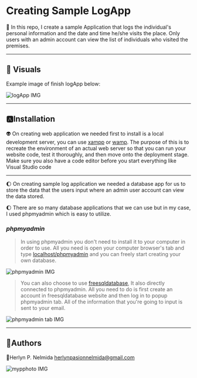 # Creating Sample LogApp

:robot: In this repo, I create a sample  Application that logs the individual's personal information and the date and time he/she visits the place. Only users with an admin account can view the list of individuals who visited the premises.

---

## :eyes: Visuals

Example image of finish logApp below: 


![logApp IMG](https://cdn.fbsbx.com/v/t59.2708-21/260168505_603362037549198_2874443671557917640_n.gif?_nc_cat=102&ccb=1-5&_nc_sid=041f46&_nc_eui2=AeFaNlXY0NOq0zGfwatkbEgfZ1TE8E-IxnRnVMTwT4jGdBI5vMObhapkvSGJps7yXnrmqUL3viymKd4UdpZVl9-h&_nc_ohc=AWij2-eFngQAX8MA5pv&_nc_ht=cdn.fbsbx.com&oh=03eecc50c93283111f4a8e93a40accd5&oe=61A1974B)

---

## :a:Installation
 :alien: On creating web application we needed first to install is a local development server, you can use  [xampp](https://www.apachefriends.org/download.html "xampp") or [wamp](https://sourceforge.net/projects/wampserver/ "wamp"). The purpose of this is to recreate the environment of an actual web server so that you can run your website code, test it thoroughly, and then move onto the deployment stage. Make sure you also have a code editor before you start everything like Visual Studio code
___

:moon: On creating sample log application we needed a database app for us to store the data that the users input where an admin user account can view the data stored.

:moon: There are so many database applications that we can use but in my case, I used phpmyadmin which is easy to utilize.

### *phpmyadmin*

> In using phpmyadmin you don't need to install it to your computer in order to use. All you need is open your computer browser's tab and type [localhost/phpmyadmin](http://localhost/phpmyadmin/ "phpmyadmin") and you can freely start creating your own database.

![phpmyadmin IMG](https://scontent.xx.fbcdn.net/v/t1.15752-9/p206x206/260366894_227301289514365_4716858292646559482_n.png?_nc_cat=100&ccb=1-5&_nc_sid=aee45a&_nc_eui2=AeEsoOnOWDi0W_Va5vHSbh01i4Dq-BQy1_GLgOr4FDLX8aCxB-u6vM88HuJJgDkMYXVuGuYMniRvZHadIOwT2vLn&_nc_ohc=JmXXX0ubzLMAX-Ta6G9&_nc_ad=z-m&_nc_cid=0&_nc_ht=scontent.xx&oh=c1ac41570142e6d622ff10b37e36a01f&oe=61C54536)
> You can also choose to use [freesqldatabase](https://www.freesqldatabase.com/ "freesqldatabase"), It also directly connected to phpmyadmin. All you need to do is first create an account in freesqldatabase website and then log in to popup phpmyadmin tab. All of the information that you're going to input is sent to your email.

![phpmyadmin tab IMG](https://scontent.xx.fbcdn.net/v/t1.15752-9/p206x206/257771217_631963741173655_573521996328712963_n.png?_nc_cat=106&ccb=1-5&_nc_sid=aee45a&_nc_eui2=AeGLDgNzB9mIaAX6ol52SUuv_whaVsidRSD_CFpWyJ1FIF2xFfBI7hSHLycHmW45yAgMYByEAZALFSljtGnH1RL3&_nc_ohc=H289tg5rnJYAX_Pd-5Q&_nc_ad=z-m&_nc_cid=0&_nc_ht=scontent.xx&oh=9f66f13baf43d9628f33023602bc8837&oe=61C64138)

---
## :vampire:Authors

 :girl:Herlyn P. Nelmida <herlynpasionnelmida@gmail.com>

![mypphoto IMG](https://scontent.xx.fbcdn.net/v/t1.15752-9/p206x206/259081523_232889715612698_4974567404806410715_n.jpg?_nc_cat=108&ccb=1-5&_nc_sid=aee45a&_nc_eui2=AeG9ReqcIuG8yukyXII5Ae9a3pTX5dO0LpXelNfl07Quld_SKdZliMz7riTTYIL4Mev_grW0qAjyyKjnuns_SwnN&_nc_ohc=037IYC8q2jYAX-QSCv-&_nc_ad=z-m&_nc_cid=0&_nc_ht=scontent.xx&oh=3b8c89e9cd37ec3383e0f36619249d47&oe=61C647BF)
